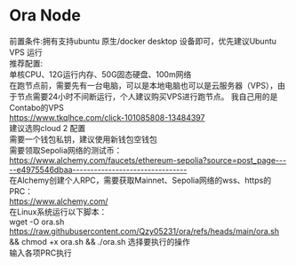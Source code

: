 # Ora Node
前置条件:拥有支持ubuntu 原生/docker desktop 设备即可，优先建议Ubuntu VPS 运行  
推荐配置:  
单核CPU、12G运行内存、50G固态硬盘、100m网络  
在跑节点前，需要先有一台电脑，可以是本地电脑也可以是云服务器（VPS），由于节点需要24小时不间断运行，个人建议购买VPS进行跑节点。 我自己用的是Contabo的VPS   
https://www.tkqlhce.com/click-101085808-13484397  
建议选购cloud 2 配置  
需要一个钱包私钥，建议使用新钱包空钱包  
需要领取Sepolia网络的测试币：  
https://www.alchemy.com/faucets/ethereum-sepolia?source=post_page-----e4975546dbaa--------------------------------  
在Alchemy创建个人RPC，需要获取Mainnet、Sepolia网络的wss、https的PRC：  
https://www.alchemy.com/  
在Linux系统运行以下脚本：  
wget -O ora.sh https://raw.githubusercontent.com/Qzy05231/ora/refs/heads/main/ora.sh && chmod +x ora.sh && ./ora.sh
选择要执行的操作  
输入各项PRC执行
